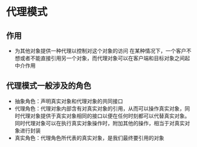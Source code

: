 代理模式
=======
作用
-----
-	为其他对象提供一种代理以控制对这个对象的访问
	在某种情况下，一个客户不想或者不能直接引用另一个对象，而代理对象可以在客户端和目标对象之间起中介作用
	
代理模式一般涉及的角色
----------------------------
*	抽象角色：声明真实对象和代理对象的共同接口
*	代理角色：代理对象内部含有对真实对象的引用，从而可以操作真实对象，同时代理对象提供于真实对象相同的接口以便在任何时刻都可以代替真实对象。同时代理对象可以在执行真实对象操作时，附加其他的操作，相当于对真实对象进行封装
*	真实角色：代理角色所代表的真实对象，是我们最终要引用的对象
